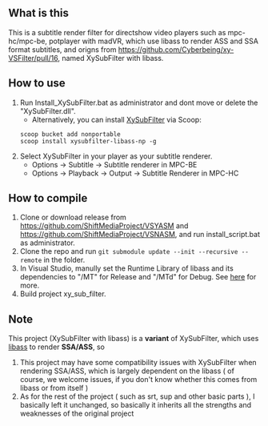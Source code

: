 ## What is this
This is a subtitle render filter for directshow video players such as mpc-hc/mpc-be, potplayer with madVR, which use libass to render ASS and SSA format subtitles, and origns from https://github.com/Cyberbeing/xy-VSFilter/pull/16, named XySubFilter with libass.

## How to use
1. Run Install_XySubFilter.bat as administrator and dont move or delete the "XySubFilter.dll".
    - Alternatively, you can install [XySubFilter](https://scoop.sh/#/apps?q=xysubfilter-libass-np&s=0&d=1&o=true) via Scoop:
    ```
    scoop bucket add nonportable
    scoop install xysubfilter-libass-np -g
    ```
3. Select XySubFilter in your player as your subtitle renderer.
    - Options -> Subtitle -> Subtitle renderer in MPC-BE 
    - Options -> Playback -> Output -> Subtitle Renderer in MPC-HC

## How to compile
1. Clone or download release from https://github.com/ShiftMediaProject/VSYASM and https://github.com/ShiftMediaProject/VSNASM, and run install_script.bat as administrator.
2. Clone the repo and run `git submodule update --init --recursive --remote` in the folder.
3. In Visual Studio, manully set the Runtime Library of libass and its dependencies to "/MT" for Release and "/MTd" for Debug. See [here](https://docs.microsoft.com/en-us/cpp/build/reference/md-mt-ld-use-run-time-library?view=msvc-170) for more.
4. Build project xy_sub_filter.

## Note
This project (XySubFilter with libass) is a **variant** of XySubFilter, which uses [libass](https://github.com/libass/libass) to render **SSA/ASS**, so
1. This project may have some compatibility issues with XySubFilter when rendering SSA/ASS, which is largely dependent on the libass ( of course, we welcome issues, if you don't know whether this comes from libass or from itself )
2. As for the rest of the project ( such as srt, sup and other basic parts ), I basically left it unchanged, so basically it inherits all the strengths and weaknesses of the original project
